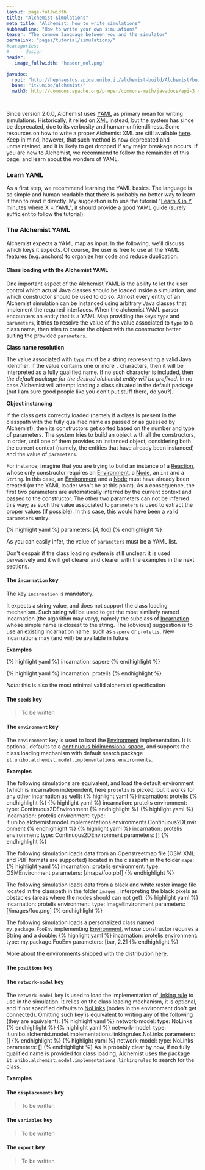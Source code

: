```yaml
---
layout: page-fullwidth
title: "Alchemist Simulations"
meta_title: "Alchemist: how to write simulations"
subheadline: "How to write your own simulations"
teaser: "The common language between you and the simulator"
permalink: "pages/tutorial/simulations/"
#categories:
#    - design
header:
   image_fullwidth: "header_mol.png"

javadoc:
  root: "http://hephaestus.apice.unibo.it/alchemist-build/Alchemist/build/docs/javadoc/"
  base: "it/unibo/alchemist/"
  math3: http://commons.apache.org/proper/commons-math/javadocs/api-3.4/org/apache/commons/math3/

---
```


Since version 2.0.0, Alchemist uses [YAML][YAML] as primary mean for writing simulations.
Historically, it relied on [XML][XML] instead, but the system has since be deprecated, due to its verbosity and human-unfriendliness.
Some resources on how to write a proper Alchemist XML are still available [here][XML Simulations].
Keep in mind, however, that such method is now deprecated and unmaintained, and it is likely to get dropped if any major breakage occurs.
If you are new to Alchemist, we recommend to follow the remainder of this page, and learn about the wonders of YAML.

### Learn YAML

As a first step, we recommend learning the YAML basics.
The language is so simple and human readable that there is probably no better way to learn it than to read it directly.
My suggestion is to use the tutorial "[Learn X in Y minutes where X = YAML](https://learnxinyminutes.com/docs/yaml/)", it should provide a good YAML guide (surely sufficient to follow the tutorial):

### The Alchemist YAML

Alchemist expects a YAML map as input. In the following, we'll discuss which keys it expects.
Of course, the user is free to use all the YAML features (e.g. anchors) to organize her code and reduce duplication.

#### Class loading with the Alchemist YAML

One important aspect of the Alchemist YAML is the ability to let the user control which actual Java classes should be loaded inside a simulation, and which constructor should be used to do so.
Almost every entity of an Alchemist simulation can be instanced using arbitrary Java classes that implement the required interfaces.
When the alchemist YAML parser encounters an entity that is a YAML Map providing the keys `type` and `parameters`, it tries to resolve the value of the value associated to `type` to a class name, then tries to create the object with the constructor better suiting the provided `parameters`.

**Class name resolution**

The value associated with `type` must be a string representing a valid Java identifier.
If the value contains one or more `.` characters, then it will be interpreted as a fully qualified name.
If no such character is included, then *the default package for the desired alchemist entity will be prefixed*.
In no case Alchemist will attempt loading a class situated in the default package (but I am sure good people like you don't put stuff there, do you?).

**Object instancing**

If the class gets correctly loaded (namely if a class is present in the classpath with the fully qualified name as passed or as guessed by Alchemist), then its constructors get sorted based on the number and type of parameters.
The system tries to build an object with all the constructors, in order, until one of them provides an instanced object, considering both the current context (namely, the entities that have already been instanced) and the value of `parameters`.

For instance, imagine that you are trying to build an instance of a [Reaction][Reaction], whose only constructor requires an [Environment][Environment], a [Node][Node], an `int` and a `String`.
In this case, an [Environment][Environment] and a [Node][Node] must have already been created (or the YAML loader won't be at this point).
As a consequence, the first two parameters are automatically inferred by the current context and passed to the constructor.
The other two parameters can not be inferred this way; as such the value associated to `parameters` is used to extract the proper values (if possible).
In this case, this would have been a valid `parameters` entry:

{% highlight yaml %}
parameters: [4, foo]
{% endhighlight %}

As you can easily infer, the value of `parameters` must be a YAML list.

Don't despair if the class loading system is still unclear: it is used pervasively and it will get clearer and clearer with the examples in the next sections.

#### The `incarnation` key

The key `incarnation` is mandatory.

It expects a string value, and does not support the class loading mechanism.
Such string will be used to get the most similarly named incarnation (the algorithm may vary), namely the subclass of [Incarnation][Incarnation] whose simple name is closest to the string.
The (obvious) suggestion is to use an existing incarnation name, such as `sapere` or `protelis`.
New incarnations may (and will) be available in future.

**Examples**

{% highlight yaml %}
incarnation: sapere
{% endhighlight %}

{% highlight yaml %}
incarnation: protelis
{% endhighlight %}

*Note:* this is also the most minimal valid alchemist specification

#### The `seeds` key

> To be written

#### The `environment` key

The `environment` key is used to load the [Environment][Environment] implementation.
It is optional, defaults to a [continuous bidimensional space][DefaultEnvironment], and supports the class loading mechanism with default search package `it.unibo.alchemist.model.implementations.environments`.

**Examples**

The following simulations are equivalent, and load the default environment (which is incarnation independent, here `protelis` is picked, but it works for any other incarnation as well):
{% highlight yaml %}
incarnation: protelis
{% endhighlight %}
{% highlight yaml %}
incarnation: protelis
environment:
  type: Continuous2DEnvironment
{% endhighlight %}
{% highlight yaml %}
incarnation: protelis
environment:
  type: it.unibo.alchemist.model.implementations.environments.Continuous2DEnvironment
{% endhighlight %}
{% highlight yaml %}
incarnation: protelis
environment:
  type: Continuous2DEnvironment
  parameters: []
{% endhighlight %}

The following simulation loads data from an Openstreetmap file (OSM XML and PBF formats are supported) located in the classpath in the folder `maps`:
{% highlight yaml %}
incarnation: protelis
environment:
  type: OSMEnvironment
  parameters: [/maps/foo.pbf]
{% endhighlight %}

The following simulation loads data from a black and white raster image file located in the classpath in the folder `images` , interpreting the black pixels as obstacles (areas where the nodes should can not get):
{% highlight yaml %}
incarnation: protelis
environment:
  type: ImageEnvironment
  parameters: [/images/foo.png]
{% endhighlight %}

The following simulation loads a personalized class named `my.package.FooEnv` implementing [Environment][Environment], whose constructor requires a String and a double:
{% highlight yaml %}
incarnation: protelis
environment:
  type: my.package.FooEnv
  parameters: [bar, 2.2]
{% endhighlight %}

More about the environments shipped with the distribution [here][Environments].

#### The `positions` key



#### The `network-model` key

The `network-model` key is used to load the implementation of [linking rule][LinkingRule] to use in the simulation.
It relies on the class loading mechanism, it is optional, and if not specified defaults to [NoLinks][NoLinks] (nodes in the environment don't get connected).
Omitting such key is equivalent to writing any of the following (they are equivalent):
{% highlight yaml %}
network-model:
  type: NoLinks
{% endhighlight %}
{% highlight yaml %}
network-model:
  type: it.unibo.alchemist.model.implementations.linkingrules.NoLinks
  parameters: []
{% endhighlight %}
{% highlight yaml %}
network-model:
  type: NoLinks
  parameters: []
{% endhighlight %}
As is probably clear by now, if no fully qualified name is provided for class loading, Alchemist uses the package `it.unibo.alchemist.model.implementations.linkingrules` to search for the class.

**Examples**

#### The `displacements` key

> To be written

#### The `variables` key

> To be written

#### The `export` key

> To be written




[DefaultEnvironment]: {{page.javadoc.root}}{{page.javadoc.base}}model/implementations/environments/Continuous2DEnvironment.html
[Environment]: {{page.javadoc.root}}{{page.javadoc.base}}model/interfaces/Environment.html
[Environments]: {{page.javadoc.root}}{{page.javadoc.base}}model/implementations/environments/package-summary.html
[Incarnation]: {{page.javadoc.root}}{{page.javadoc.base}}model/interfaces/Incarnation.html
[LinkingRule]: {{page.javadoc.root}}{{page.javadoc.base}}model/interfaces/LinkingRule.html
[NoLinks]: {{page.javadoc.root}}{{page.javadoc.base}}model/implementations/linkingrules/NoLinks.html
[Node]: {{page.javadoc.root}}{{page.javadoc.base}}model/interfaces/Node.html
[Reaction]: {{page.javadoc.root}}{{page.javadoc.base}}model/interfaces/Reaction.html
[XML]: https://www.w3.org/XML/
[XML Simulations]: {{site.url}}/pages/tutorial/xml/
[YAML]: http://www.yaml.org/spec/1.2/spec.html
